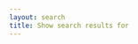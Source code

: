 ```yaml
---
layout: search
title: Show search results for
---
```

<link rel="stylesheet" href="{{site.baseurl}}/css/search.css">
<script src="{{site.baseurl}}/js/jquery.tinysort.js"></script>
<script>
 $(document).ready(function() {
	//var q = window.location.search.substring(1).split('=')[1];
	//alert('qq');
	
	/*JekyllSearch.init({
		searchInput: window.location.search.substring(1).split('=')[1],
		jsonFile: "{{site.baseurl}}/search.json",
		searchResultsHeader: "<h1>Search results:</h1>",
		template: "<li><a class='search-result' href='{{site.baseurl}}{url}'>{title}</a></li>",
		searchResults : document.getElementById("search-results"),
		limit: '25',
		noResults: "<h2>No matches found.</h2>",
		fuzzy: true
	});*/
	$().sdataJekyllSearch({
		jsonFile: "{{site.baseurl}}/search.json",
		baseUrl: "{{site.baseurl}}",
		searchResultsTitle: "",	// without title
		template: "<a class='search-result' href='{{site.baseurl}}{url}'>{title}</a><br />",
		body: "content",	// show content
		bodyLen: 500,
		searchResults : "#search-results",
		limit: '25',
		noResults: "<h2>No matches found.</h2><br /><br /><br /><br /><br /><br /><br />"
	});
	
	$('#project_title_subp').html($('#project_title_subp').text() + " <span class='query'>" + window.location.search.substring(1).split('=')[1] + "</span>");
	
	/*$('#search-results').delegate( "a.sort", "click", function(){

		//liclass = $(this).parent().attr('class');
		
		var groups = {
			"sync" : {},
			"core" : {},
			"sdata-20" : {}
		};

		$('ul#search-results > li[class]').each(function(i, el){
			group = $(el).attr('class');
			count = $(el).attr('count');
			
			groups[group][count] = el;
		});

		ul = $('ul#search-results');
		for(var key in groups)
		{
			for(i in groups[key])
			{
				//console.log('['+key+']['+i+']' + ' (' + groups[key][i] + ')');
				ul.append(groups[key][i]);
			}
		}
		//console.log(ul.children().length);

	});*/
 });
</script>


<div id="results">
  <!--h1><script>document.write("<span class='query'>" + window.location.search.substring(1).split('=')[1] + "</span>");</script></h1-->

  <ul id="search-results">
    <!-- results lists -->
  </ul>
</div>
